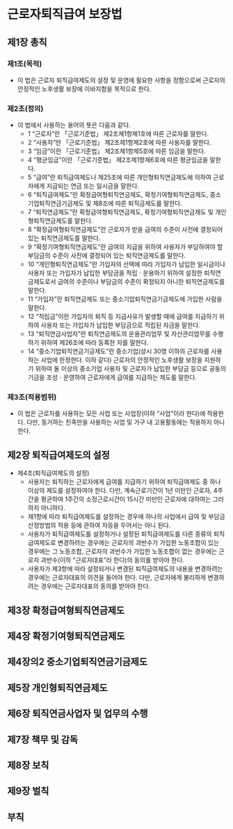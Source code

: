 # 근로자퇴직급여 보장법

## 제1장 총칙

### 제1조(목적)

- 이 법은 근로자 퇴직급여제도의 설정 및 운영에 필요한 사항을 정함으로써 근로자의 안정적인 노후생활 보장에 이바지함을 목적으로 한다.

### 제2조(정의)

- 이 법에서 사용하는 용어의 뜻은 다음과 같다.
  - 1 “근로자”란 「근로기준법」 제2조제1항제1호에 따른 근로자를 말한다.
  - 2 “사용자”란 「근로기준법」 제2조제1항제2호에 따른 사용자를 말한다.
  - 3 “임금”이란 「근로기준법」 제2조제1항제5호에 따른 임금을 말한다.
  - 4 “평균임금”이란 「근로기준법」 제2조제1항제6호에 따른 평균임금을 말한다.
  - 5 “급여”란 퇴직급여제도나 제25조에 따른 개인형퇴직연금제도에 의하여 근로자에게 지급되는 연금 또는 일시금을 말한다.
  - 6 “퇴직급여제도”란 확정급여형퇴직연금제도, 확정기여형퇴직연금제도, 중소기업퇴직연금기금제도 및 제8조에 따른 퇴직금제도를 말한다.
  - 7 “퇴직연금제도”란 확정급여형퇴직연금제도, 확정기여형퇴직연금제도 및 개인형퇴직연금제도를 말한다.
  - 8 “확정급여형퇴직연금제도”란 근로자가 받을 급여의 수준이 사전에 결정되어 있는 퇴직연금제도를 말한다.
  - 9 “확정기여형퇴직연금제도”란 급여의 지급을 위하여 사용자가 부담하여야 할 부담금의 수준이 사전에 결정되어 있는 퇴직연금제도를 말한다.
  - 10 “개인형퇴직연금제도”란 가입자의 선택에 따라 가입자가 납입한 일시금이나 사용자 또는 가입자가 납입한 부담금을 적립ㆍ운용하기 위하여 설정한 퇴직연금제도로서 급여의 수준이나 부담금의 수준이 확정되지 아니한 퇴직연금제도를 말한다.
  - 11 “가입자”란 퇴직연금제도 또는 중소기업퇴직연금기금제도에 가입한 사람을 말한다.
  - 12 “적립금”이란 가입자의 퇴직 등 지급사유가 발생할 때에 급여를 지급하기 위하여 사용자 또는 가입자가 납입한 부담금으로 적립된 자금을 말한다.
  - 13 “퇴직연금사업자”란 퇴직연금제도의 운용관리업무 및 자산관리업무를 수행하기 위하여 제26조에 따라 등록한 자를 말한다.
  - 14 “중소기업퇴직연금기금제도”란 중소기업(상시 30명 이하의 근로자를 사용하는 사업에 한정한다. 이하 같다) 근로자의 안정적인 노후생활 보장을 지원하기 위하여 둘 이상의 중소기업 사용자 및 근로자가 납입한 부담금 등으로 공동의 기금을 조성ㆍ운영하여 근로자에게 급여를 지급하는 제도를 말한다.

### 제3조(적용범위)

- 이 법은 근로자를 사용하는 모든 사업 또는 사업장(이하 “사업”이라 한다)에 적용한다. 다만, 동거하는 친족만을 사용하는 사업 및 가구 내 고용활동에는 적용하지 아니한다.

## 제2장 퇴직급여제도의 설정

- 제4조(퇴직급여제도의 설정)
  - 사용자는 퇴직하는 근로자에게 급여를 지급하기 위하여 퇴직급여제도 중 하나 이상의 제도를 설정하여야 한다. 다만, 계속근로기간이 1년 미만인 근로자, 4주간을 평균하여 1주간의 소정근로시간이 15시간 미만인 근로자에 대하여는 그러하지 아니하다.
  - 제1항에 따라 퇴직급여제도를 설정하는 경우에 하나의 사업에서 급여 및 부담금 산정방법의 적용 등에 관하여 차등을 두어서는 아니 된다.
  - 사용자가 퇴직급여제도를 설정하거나 설정된 퇴직급여제도를 다른 종류의 퇴직급여제도로 변경하려는 경우에는 근로자의 과반수가 가입한 노동조합이 있는 경우에는 그 노동조합, 근로자의 과반수가 가입한 노동조합이 없는 경우에는 근로자 과반수(이하 “근로자대표”라 한다)의 동의를 받아야 한다.
  - 사용자가 제3항에 따라 설정되거나 변경된 퇴직급여제도의 내용을 변경하려는 경우에는 근로자대표의 의견을 들어야 한다. 다만, 근로자에게 불리하게 변경하려는 경우에는 근로자대표의 동의를 받아야 한다.

## 제3장 확정급여형퇴직연금제도

## 제4장 확정기여형퇴직연금제도

## 제4장의2 중소기업퇴직연금기금제도

## 제5장 개인형퇴직연금제도

## 제6장 퇴직연금사업자 및 업무의 수행

## 제7장 책무 및 감독

## 제8장 보칙

## 제9장 벌칙

## 부칙
